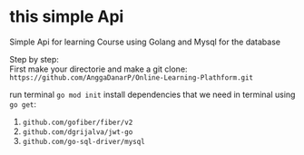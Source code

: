 # this simple Api

Simple Api for learning Course using Golang and Mysql for the database

Step by step:<br>
First make your directorie and make a git clone: `https://github.com/AnggaDanarP/Online-Learning-Plathform.git`

run terminal `go mod init`
install dependencies that we need in terminal using `go get`:
1. `github.com/gofiber/fiber/v2`
2. `github.com/dgrijalva/jwt-go`
3. `github.com/go-sql-driver/mysql`

